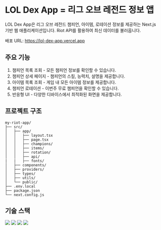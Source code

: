 # LOL Dex App = 리그 오브 레전드 정보 앱

LOL Dex App은 리그 오브 레전드 챔피언, 아이템, 로테이션 정보를 제공하는 Next.js 기반 웹 애플리케이션입니다.
Riot API를 활용하여 최신 데이터를 불러옵니다.

배포 URL: https://lol-dex-app.vercel.app

## 주요 기능
1. 챔피언 목록 조회 - 모든 챔피언 정보를 확인할 수 있습니다.
2. 챔피언 상세 페이지 - 챔피언의 스킬, 능력치, 설명을 제공합니다.
3. 아이템 목록 조회 - 게임 내 모든 아이템 정보를 제공합니다.
4. 챔피언 로테이션 - 이번주 무료 챔피언을 확인할 수 있습니다.
5. 반응형 UI - 다양한 디바이스에서 최적화된 화면을 제공합니다.

## 프로젝트 구조
```
my-riot-app/
├── src/
│   ├── app/
│   │   ├── layout.tsx
│   │   ├── page.tsx
│   │   ├── champions/
│   │   ├── items/
│   │   ├── rotation/
│   │   ├── api/
|   |   ├── fonts/
│   ├── components/
│   ├── providers/
│   ├── types/
│   ├── utils/
│   └── public/
├── .env.local
├── package.json
└── next.config.js
```
## 기술 스택
<img src="https://img.shields.io/badge/next.js-000000?style=for-the-badge&logo=Next.js&logoColor=white">
<img src="https://img.shields.io/badge/TypeScript-3178C6?style=for-the-badge&logo=TypeScript&logoColor=white">
<img src="https://img.shields.io/badge/Tailwind-06B6D4?style=for-the-badge&logo=Tailwind&logoColor=white">
<img src="https://img.shields.io/badge/Vercel-000000?style=for-the-badge&logo=Vercel&logoColor=white">
